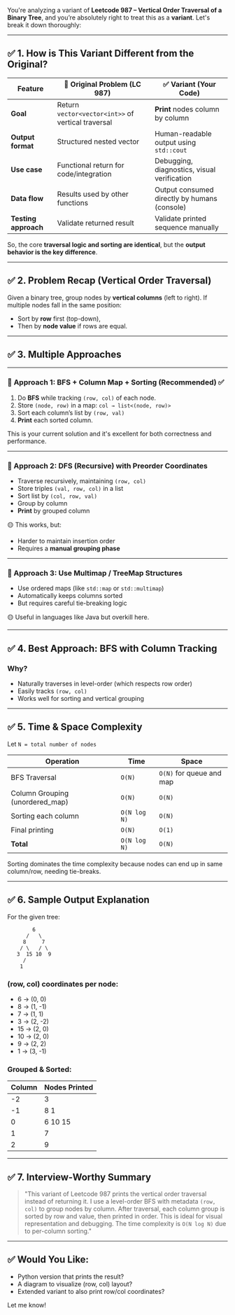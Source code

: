 You're analyzing a variant of **Leetcode 987 – Vertical Order Traversal of a Binary Tree**, and you’re absolutely right to treat this as a **variant**. Let's break it down thoroughly:

---

## ✅ 1. How is This Variant Different from the Original?

| Feature              | 🔷 Original Problem (LC 987)                       | ✅ Variant (Your Code)                        |
| -------------------- | -------------------------------------------------- | -------------------------------------------- |
| **Goal**             | Return `vector<vector<int>>` of vertical traversal | **Print** nodes column by column             |
| **Output format**    | Structured nested vector                           | Human-readable output using `std::cout`      |
| **Use case**         | Functional return for code/integration             | Debugging, diagnostics, visual verification  |
| **Data flow**        | Results used by other functions                    | Output consumed directly by humans (console) |
| **Testing approach** | Validate returned result                           | Validate printed sequence manually           |

So, the core **traversal logic and sorting are identical**, but the **output behavior is the key difference**.

---

## ✅ 2. Problem Recap (Vertical Order Traversal)

Given a binary tree, group nodes by **vertical columns** (left to right).
If multiple nodes fall in the same position:

* Sort by **row** first (top-down),
* Then by **node value** if rows are equal.

---

## ✅ 3. Multiple Approaches

---

### 🔹 **Approach 1: BFS + Column Map + Sorting (Recommended) ✅**

1. Do **BFS** while tracking `(row, col)` of each node.
2. Store `(node, row)` in a map: `col → list<(node, row)>`
3. Sort each column’s list by `(row, val)`
4. **Print** each sorted column.

This is your current solution and it's excellent for both correctness and performance.

---

### 🔹 Approach 2: DFS (Recursive) with Preorder Coordinates

* Traverse recursively, maintaining `(row, col)`
* Store triples `(val, row, col)` in a list
* Sort list by `(col, row, val)`
* Group by column
* **Print** by grouped column

🟡 This works, but:

* Harder to maintain insertion order
* Requires a **manual grouping phase**

---

### 🔹 Approach 3: Use Multimap / TreeMap Structures

* Use ordered maps (like `std::map` or `std::multimap`)
* Automatically keeps columns sorted
* But requires careful tie-breaking logic

🟡 Useful in languages like Java but overkill here.

---

## ✅ 4. Best Approach: BFS with Column Tracking

### Why?

* Naturally traverses in level-order (which respects row order)
* Easily tracks `(row, col)`
* Works well for sorting and vertical grouping

---

## ✅ 5. Time & Space Complexity

Let `N = total number of nodes`

| Operation                        | Time         | Space                    |
| -------------------------------- | ------------ | ------------------------ |
| BFS Traversal                    | `O(N)`       | `O(N)` for queue and map |
| Column Grouping (unordered\_map) | `O(N)`       | `O(N)`                   |
| Sorting each column              | `O(N log N)` | `O(N)`                   |
| Final printing                   | `O(N)`       | `O(1)`                   |
| **Total**                        | `O(N log N)` | `O(N)`                   |

Sorting dominates the time complexity because nodes can end up in same column/row, needing tie-breaks.

---

## ✅ 6. Sample Output Explanation

For the given tree:

```
        6
      /   \
     8     7
    / \   / \
   3  15 10  9
     /
    1
```

### (row, col) coordinates per node:

* 6 → (0, 0)
* 8 → (1, -1)
* 7 → (1, 1)
* 3 → (2, -2)
* 15 → (2, 0)
* 10 → (2, 0)
* 9 → (2, 2)
* 1 → (3, -1)

### Grouped & Sorted:

| Column | Nodes Printed |
| ------ | ------------- |
| -2     | 3             |
| -1     | 8 1           |
| 0      | 6 10 15       |
| 1      | 7             |
| 2      | 9             |

---

## ✅ 7. Interview-Worthy Summary

> "This variant of Leetcode 987 prints the vertical order traversal instead of returning it. I use a level-order BFS with metadata `(row, col)` to group nodes by column. After traversal, each column group is sorted by row and value, then printed in order. This is ideal for visual representation and debugging. The time complexity is `O(N log N)` due to per-column sorting."

---

## ✅ Would You Like:

* Python version that prints the result?
* A diagram to visualize (row, col) layout?
* Extended variant to also print row/col coordinates?

Let me know!
